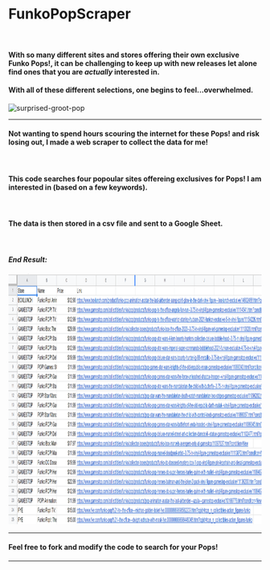 # FunkoPopScraper
<br>
<h4>With so many different sites and stores offering their own exclusive Funko Pops!, it can be challenging to keep up with new releases let alone find ones that you are <i>actually</i> interested in.</h4>
<h4>With all of these different selections, one begins to feel...overwhelmed.</h4>
<img src="https://cdn.pixabay.com/photo/2018/12/21/21/07/funko-3888763_1280.jpg" height=500 width=auto alt="surprised-groot-pop">
<br>
<hr>
<h4>Not wanting to spend hours scouring the internet for these Pops! and risk losing out, I made a web scraper to collect the data for me!</h4>
<br>
<h4>This code searches four popoular sites offereing exclusives for Pops! I am interested in (based on a few keywords).</h4>
<br>
<h4>The data is then stored in a csv file and sent to a Google Sheet.</h4>
<br>
<h4><em>End Result:</em></h4>
<img src="funko_pop_example.PNG" height=500 width=auto alt="Example_img">
<br>
<hr>
<h4>Feel free to fork and modify the code to search for your Pops!</h4>
<hr>
